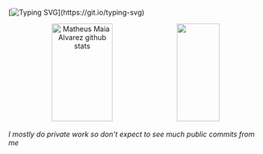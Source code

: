 [![Typing SVG](https://readme-typing-svg.demolab.com?font=Minecraft&pause=1000&color=FFFFFF&center=true&vCenter=true&repeat=false&random=true&width=435&lines=My+name+is+mariocr4ft.)](https://git.io/typing-svg)

<div align="center">  
  <img width="49%" height="195px" src="https://github-readme-stats.vercel.app/api?username=mariocr4ft&show_icons=true&count_private=true&hide_border=true&title_color=7FFFD4&icon_color=7FFFD4&text_color=c9d1d9&bg_color=0d1117" alt="Matheus Maia Alvarez github stats" /> 
  <img width="41%" height="195px" src="https://github-readme-stats.vercel.app/api/top-langs/?username=mariocr4ft&layout=compact&hide_border=true&title_color=7FFFD4&text_color=7FFFD4&bg_color=0d1117" />
</div>

*I mostly do private work so don't expect to see much public commits from me*
